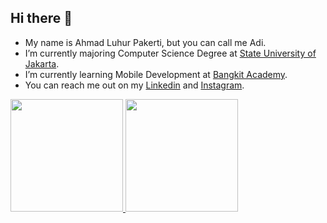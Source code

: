 ## Hi there 👋

- My name is Ahmad Luhur Pakerti, but you can call me Adi.
- I’m currently majoring Computer Science Degree at [State University of Jakarta](https://www.unj.ac.id).
- I’m currently learning Mobile Development at [Bangkit Academy](https://bangkit.academy).
- You can reach me out on my [Linkedin](https://www.linkedin.com/in/00shiki/) and [Instagram](https://www.instagram.com/ahmadluhur_/).

<p align="left">
<a href="https://github.com/00shiki">
  <img height="180em" src="https://github-readme-stats-eight-theta.vercel.app/api?username=00shiki&show_icons=true&theme=algolia&include_all_commits=true&count_private=true"/>
  <img height="180em" src="https://github-readme-stats-eight-theta.vercel.app/api/top-langs/?username=00shiki&layout=compact&langs_count=8&theme=algolia"/>
</a>
</p>
